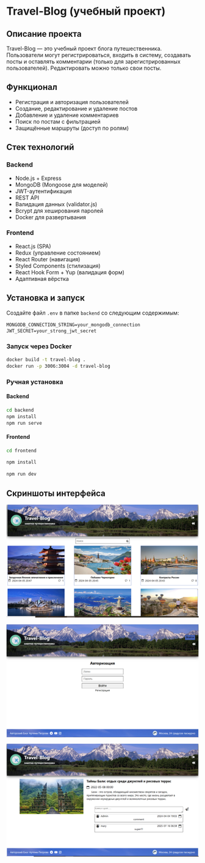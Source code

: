 # Travel-Blog (учебный проект)

## Описание проекта

Travel-Blog — это учебный проект блога путешественника. Пользователи могут регистрироваться, входить в систему, создавать посты и оставлять комментарии (только для зарегистрированных пользователей). Редактировать можно только свои посты.

## Функционал

- Регистрация и авторизация пользователей
- Создание, редактирование и удаление постов
- Добавление и удаление комментариев
- Поиск по постам с фильтрацией
- Защищённые маршруты (доступ по ролям)

## Стек технологий

### Backend
- Node.js + Express
- MongoDB (Mongoose для моделей)
- JWT-аутентификация
- REST API
- Валидация данных (validator.js)
- Bcrypt для хеширования паролей
- Docker для развертывания

### Frontend
- React.js (SPA)
- Redux (управление состоянием)
- React Router (навигация)
- Styled Components (стилизация)
- React Hook Form + Yup (валидация форм)
- Адаптивная вёрстка

## Установка и запуск

Создайте файл `.env` в папке `backend` со следующим содержимым:

```env
MONGODB_CONNECTION_STRING=your_mongodb_connection
JWT_SECRET=your_strong_jwt_secret
```

### Запуск через Docker

```bash
docker build -t travel-blog .
docker run -p 3006:3004 -d travel-blog   
```

### Ручная установка

#### Backend

```bash
cd backend
npm install
npm run serve
```

#### Frontend

```bash
cd frontend
```
```bash
npm install
```
```bash
npm run dev
```

## Скриншоты интерфейса

![Главная страница](travel-blog.PNG)

![Страница регистрации ](travel-blog2.PNG)

![Страница поста](travel-blog3.PNG)
